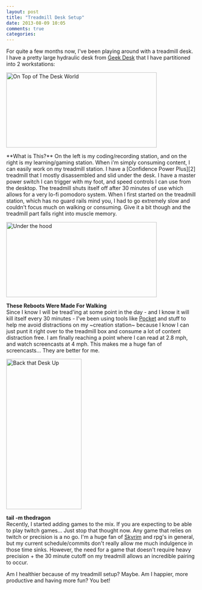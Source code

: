 ```yaml
---
layout: post
title: "Treadmill Desk Setup"
date: 2013-08-09 10:05
comments: true
categories: 
---
```

For quite a few months now, I've been playing around with a treadmill
desk. I have a pretty large hydraulic desk from [Geek Desk][2] that I have
partitioned into 2 workstations:  
<p><a href="http://images.datachomp.com/treadmill/desktop.jpg" target="_blank"><img src="http://images.datachomp.com/treadmill/small_desktop.jpg" title="On Top of The Desk World" alt="On Top of The Desk World" Height="200" Width="400" /></a></p>
**What is This?**  
On the left is my coding/recording station, and on the right is my learning/gaming station.
When i'm simply consuming content, I can easily work on my treadmill station. I have a [Confidence Power Plus][2] treadmill that I mostly disassembled and slid under the desk. I have a master power switch I can trigger with my foot, and speed controls I can use from the desktop. The treadmill shuts itself off after 30 minutes of use which allows for a very lo-fi pomodoro system. When I first started on the treadmill station, which has no guard rails mind you, I had to go extremely slow and couldn't focus much on walking or consuming. Give it a bit though and the treadmill part falls right into muscle memory.

<p><a href="http://images.datachomp.com/treadmill/underview.jpg" target="_blank"><img src="http://images.datachomp.com/treadmill/small_underview.jpg" title="Under the hood" alt="Under the hood" Height="200" Width="400" /></a></p>
  
**These Reboots Were Made For Walking**  
Since I know I will be tread'ing at some point in the day - and I know it will kill itself every 30 minutes - I've been using tools like [Pocket][3] and stuff to help me avoid distractions on my ~creation station~ because I know I can just punt it right over to the treadmill box and consume a lot of content distraction free. I am finally reaching a point where I can read at 2.8 mph, and watch screencasts at 4 mph. This makes me a huge fan of screencasts... They are better for me.
  
<p><a href="http://images.datachomp.com/treadmill/fullview.jpg" target="_blank"><img src="http://images.datachomp.com/treadmill/small_fullview.jpg" title="Back That Desk Up" alt="Back that Desk Up" Height="400" Width="200" /></a></p>
  
**tail -m thedragon**  
Recently, I started adding games to the mix. If you are expecting to be able to play twitch games... Just stop that thought now. Any game that relies on twitch or precision is a no go. I'm a huge fan of [Skyrim][4] and rpg's in general, but my current schedule/commits don't really allow me much indulgence in those time sinks. However, the need for a game that doesn't require heavy precision + the 30 minute cutoff on my treadmill allows an incredible pairing to occur.  
  
Am I healthier because of my treadmill setup?  Maybe. Am I happier, more productive and having more fun? You bet!


[1]: http://www.geekdesk.com/
[2]: http://www.amazon.com/gp/product/B004TGWUPE/ref=oh_details_o02_s00_i00?ie=UTF8&psc=1
[3]: http://getpocket.com/a/
[4]: http://www.youtube.com/watch?v=VxeW6urxLfY